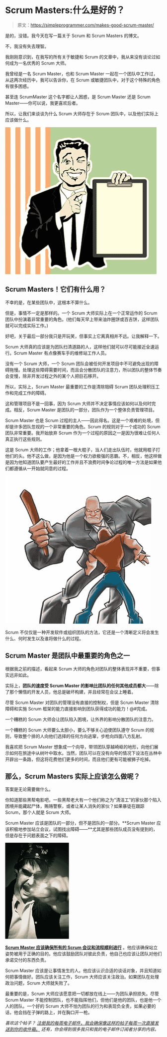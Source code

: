 # Scrum Masters:什么是好的？

> 原文：<https://simpleprogrammer.com/makes-good-scrum-master/>

是的，没错。我今天在写一篇关于 Scrum 和 Scrum Masters 的博文。

不，我没有失去理智。

我刚刚意识到，在我写的所有关于敏捷和 Scrum 的文章中，我从来没有谈论过如何成为一名优秀的 Scrum 大师。

我曾经是一名 Scrum Master，也和 Scrum Master 一起在一个团队中工作过，从这两次经历中，我可以告诉你，在 Scrum 或敏捷团队中，对于这个特殊的角色有很多困惑。

甚至连 ScrumMaster 这个名字都让人困惑，是 Scrum Master 还是 Scrum Master——你可以说，我更喜欢后者。

所以，让我们来谈谈为什么 Scrum 大师存在于 Scrum 团队中，以及他们实际上应该做什么。



![scrum master](img/38c11cf35ae520fc781fa2c15094162b.png "scrummaster")



## Scrum Masters！它们有什么用？

不幸的是，在某些团队中，这根本不算什么。

但是，事情不一定是那样的。一个 Scrum 大师实际上在一个正常运作的 Scrum 团队中扮演着非常重要的角色。(他们每天早上带来油炸圈饼或百吉饼，这样团队就可以完成实际工作。)

好吧，关于最后一部分我只是开玩笑，但事实上它离真相并不远。让我解释一下。

Scrum 大师真的应该是为团队扫清道路的人，这样他们就可以尽可能接近全速运行。Scrum Master 有点像赛车手的维修站工作人员。

没有一个 Scrum 大师，一个 Scrum 团队会被任何开发项目中不可避免出现的障碍拖慢。处理这些障碍需要时间，而且会分散团队的注意力，所以团队的整体节奏会变慢，除非开发过程之外的某个人把巨石移开。

所以，实际上，Scrum Master 最重要的工作是清除阻碍 Scrum 团队处理积压工作和完成工作的障碍。

这和管理项目不是一回事，因为 Scrum 大师并不决定事情应该如何以及何时完成。相反，Scrum Master 是团队的一部分，团队作为一个整体负责管理项目。

Scrum Master 也是 Scrum 过程的主人——因此得名。这是一个艰难的处境，但却是许多团队忽视的一个非常重要的角色。Scrum 的规则对于一个成功的 Scrum 团队非常重要。我开始放弃 Scrum 作为一个过程的原因之一是因为很难让任何人真正执行这些规则。

这是 Scrum 大师的工作；他拿着一根大棍子，当人们走出队伍时，他就用棍子打他们的头。他不这么做，是因为他是一个权力欲极强的恶霸。不，相反，他这样做是因为他知道团队要产生最好的工作并且不浪费时间争论过程的唯一方法是如果他们都遵循从一开始就同意的过程。



![fighting scrum master](img/890be019a340e24574a7fd630bdc3ea4.png "fight")



Scrum 不仅仅是一种开发软件或组织团队的方法，它还是一个清晰定义将会发生什么、何时发生以及谁将做什么的过程。

## Scrum Master 是团队中最重要的角色之一

根据我之前的描述，看起来 Scrum 大师的角色对团队的整体表现并不重要，但事实远非如此。

实际上，**团队的速度受 Scrum Master 的影响比团队的任何其他成员都大**——除了那个懒惰的开发人员，他总是破坏构建，并且经常在会议上睡着。

尽管 Scrum Master 对团队的管理没有直接的控制权，但是 Scrum Master 清除障碍和实施 Scrum 框架的能力直接影响到团队获得成功的能力！@#完成。

一个糟糕的 Scrum 大师会让团队陷入困境，让外界的影响分散团队的注意力。

一个糟糕的 Scrum 大师要么太胆小，要么不够关心迫使团队遵守 Scrum 的规则，导致整个排的人向他们选择的任何方向逃窜，步枪向四面八方乱射。

我喜欢把 Scrum Master 想象成一个向导，带领团队穿越崎岖的地形，向他们展示如何在旅途中从树叶中取水。当然，团队可以在没有向导的情况下设法在丛林中开辟出一条路，但这将花费他们更多的时间，而且他们更有可能被狮子吃掉。

## 那么，Scrum Masters 实际上应该怎么做呢？

答案是无论需要做什么。

你知道那些黑帮电影吧，一些黑帮老大有一个他们称之为“清洁工”的家伙那个陷入困境并能藏起尸体，贿赂警察，或者让某人消失的家伙？如果暴徒在跟踪 Scrum，那个人就是 Scrum 大师。

Scrum Master 应该是团队的一部分，但不是团队的一部分。**Scrum Master 应该积极地参加站立会议，试图找出障碍——**尤其是那些团队成员没有提到的，但是存在于问题表面之下的障碍。[](https://simpleprogrammer.com/wp-content/uploads/2014/03/scrummaster-taking-a-bullet.png)

![Man With Gun Shooting Scrum Master](img/a4d60977aacafc9947aae46bd734d7c5.png "Man With Gun")



[**Scrum Master 应该确保所有的 Scrum 会议和流程顺利进行**](https://simpleprogrammer.com/2011/07/17/making-scrum-meetings-effective/) 。他应该确保站立姿势被用于正确的目的。他应该鼓励团队对彼此负责，他自己也应该让团队对他们承诺交付的东西负责。

Scrum Master 应该是让事情发生的人。他应该认识合适的谈话对象，并且知道如何把事情做好。团队应该关注工作，Scrum 大师应该关注政治。如果团队在处理政治问题，Scrum 大师就失败了。

最重要的是，Scrum 大师应该愿意把一切都放在线上——为团队承担损失。尽管 Scrum Master 不能控制团队，也不能指挥他们，但他们是他的团队，也是他一个人的团队。一个好的 Scrum 大师不怕为团队的行为和表现负全责，如果必要的话，他会挡在子弹的路上，并在胸口开一枪。

*喜欢这个帖子？* [*注册我的每周电子邮件，我会确保像这样的帖子每周一次直接发送到你的收件箱。*](https://simpleprogrammer.com/email) *还有，你会得到很多我只和我的电子邮件订阅者分享的内容。*